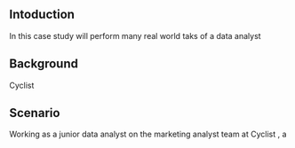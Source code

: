 ## Intoduction
In this case study will perform many real world taks of a data analyst

## Background
Cyclist 

## Scenario
Working as a junior data analyst on the marketing analyst team at Cyclist , a 
